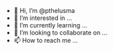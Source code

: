 - 👋 Hi, I’m @pthelusma
- 👀 I’m interested in ...
- 🌱 I’m currently learning ...
- 💞️ I’m looking to collaborate on ...
- 📫 How to reach me ...

<!---
pthelusma/pthelusma is a ✨ special ✨ repository because its `README.md` (this file) appears on your GitHub profile.
You can click the Preview link to take a look at your changes.
--->
